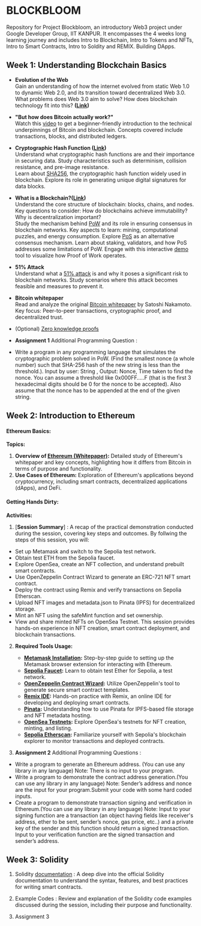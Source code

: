 # BLOCKBLOOM
Repository for Project Blockbloom, an introductory Web3 project under Google Developer Group, IIT KANPUR. It encompasses the 4 weeks long learning journey and includes Intro to Blockchain, Intro to Tokens and NFTs, Intro to Smart Contracts, Intro to Soldity and REMIX. Building DApps. 

## Week 1: **Understanding Blockchain Basics**

* **Evolution of the Web**  
  Gain an understanding of how the internet evolved from static Web 1.0 to dynamic Web 2.0, and its transition toward decentralized Web 3.0. What problems does Web 3.0 aim to solve? How does blockchain technology fit into this? **([Link](https://www.geeksforgeeks.org/web-1-0-web-2-0-and-web-3-0-with-their-difference/))**  
* **"But how does Bitcoin actually work?"**  
  Watch this [video](https://www.youtube.com/watch?v=bBC-nXj3Ng4) to get a beginner-friendly introduction to the technical underpinnings of Bitcoin and blockchain. Concepts covered include transactions, blocks, and distributed ledgers.  
* **Cryptographic Hash Function ([Link](https://en.wikipedia.org/wiki/Cryptographic_hash_function))**  
  Understand what cryptographic hash functions are and their importance in securing data. Study characteristics such as determinism, collision resistance, and pre-image resistance.  
  Learn about [SHA256](https://medium.com/@munteanu210/a-non-technical-guide-to-sha-256-algorithm-2ae70df09fb#:~:text=have%20size%20restrictions.-,Is%20SHA%2D256%20Secure?,values%20to%20verify%20data%20integrity.), the cryptographic hash function widely used in blockchain. Explore its role in generating unique digital signatures for data blocks.

* **What is a Blockchain?([Link](https://www.investopedia.com/terms/b/blockchain.asp))**  
  Understand the core structure of blockchain: blocks, chains, and nodes. Key questions to consider: How do blockchains achieve immutability? Why is decentralization important?  
  Study the mechanism behind [PoW](https://www.investopedia.com/terms/p/proof-work.asp) and its role in ensuring consensus in blockchain networks. Key aspects to learn: mining, computational puzzles, and energy consumption. Explore [PoS](https://www.investopedia.com/terms/p/proof-stake-pos.asp) as an alternative consensus mechanism. Learn about staking, validators, and how PoS addresses some limitations of PoW. Engage with this interactive [demo](https://andersbrownworth.com/blockchain/) tool to visualize how Proof of Work operates.   
* **51% Attack**  
  Understand what a [51% attack](https://www.investopedia.com/terms/1/51-attack.asp) is and why it poses a significant risk to blockchain networks. Study scenarios where this attack becomes feasible and measures to prevent it.  
* **Bitcoin whitepaper**  
  Read and analyze the original [Bitcoin whitepaper](https://bitcoin.org/bitcoin.pdf) by Satoshi Nakamoto.                Key focus: Peer-to-peer transactions, cryptographic proof, and decentralized trust.  
* (Optional) [Zero knowledge proofs](https://www.youtube.com/watch?v=_MYpZQVZdiM)

* **Assignment 1**
Additional Programming Question : 
* Write a program in any programming language that simulates the cryptographic problem solved in PoW. (Find the smallest nonce (a whole number) such that SHA-256 hash of the new string is less than the threshold.). Input by user: String , Output: Nonce, Time taken to find the nonce. You can assume a threshold like 0x000FF…..F (that is the first 3 hexadecimal digits should be 0 for the nonce to be accepted). Also assume that the nonce has to be appended at the end of the given string.

## Week 2: **Introduction to Ethereum**

#### **Ethereum Basics:**

**Topics:**

1. **Overview of [Ethereum (Whitepaper)](https://ethereum.org/en/whitepaper/):** Detailed study of Ethereum's whitepaper and key concepts, highlighting how it differs from Bitcoin in terms of purpose and functionality.  
2. **Use Cases of Ethereum:** Exploration of Ethereum's applications beyond cryptocurrency, including smart contracts, decentralized applications (dApps), and DeFi.

#### **Getting Hands Dirty:**

**Activities:**

1. [**Session Summary**] : A recap of the practical demonstration conducted during the session, covering key steps and outcomes. 
By follwing the steps of this session, you will:
* Set up Metamask and switch to the Sepolia test network.
* Obtain test ETH from the Sepolia faucet.
* Explore OpenSea, create an NFT collection, and understand prebuilt smart contracts.
* Use OpenZeppelin Contract Wizard to generate an ERC-721 NFT smart contract.
* Deploy the contract using Remix and verify transactions on Sepolia Etherscan.
* Upload NFT images and metadata.json to Pinata (IPFS) for decentralized storage.
* Mint an NFT using the safeMint function and set ownership.
* View and share minted NFTs on OpenSea Testnet.
This session provides hands-on experience in NFT creation, smart contract deployment, and blockchain transactions.
2. **Required Tools Usage:**  
   * [**Metamask Installation**](https://www.youtube.com/watch?v=kHF70SWFTYU)**:** Step-by-step guide to setting up the Metamask browser extension for interacting with Ethereum.  
   * [**Sepolia Faucet**](https://cloud.google.com/application/web3/faucet/ethereum/sepolia)**:** Learn to obtain test Ether for Sepolia, a test network.  
   * [**OpenZeppelin Contract Wizard**](https://wizard.openzeppelin.com/)**:** Utilize OpenZeppelin's tool to generate secure smart contract templates.  
   * [**Remix IDE**](https://remix.ethereum.org/)**:** Hands-on practice with Remix, an online IDE for developing and deploying smart contracts.  
   * [**Pinata**](https://pinata.cloud/)**:** Understanding how to use Pinata for IPFS-based file storage and NFT metadata hosting.  
   * [**OpenSea Testnets**](https://testnets.opensea.io/)**:** Explore OpenSea's testnets for NFT creation, minting, and listing.  
   * [**Sepolia Etherscan**](https://sepolia.etherscan.io/)**:** Familiarize yourself with Sepolia's blockchain explorer to monitor transactions and deployed contracts.

3. **Assignment 2**
Additional Programming Questions : 
* Write a program to generate an Ethereum address. (You can use any library in any language) Note: There is no input to your program.
* Write a program to demonstrate the contract address generation.(You can use any library in any language) Note: Sender’s address and nonce are the input for your program.Submit your code with some hard coded inputs.
* Create a program to demonstrate transaction signing and verification in Ethereum.(You can use any library in any language) Note: Input to your signing function are a transaction (an object having fields like receiver's address, ether to be sent, sender’s nonce, gas price, etc..) and a private key of the sender and this function should return a signed transaction. Input to your verification function are the signed transaction and sender’s address.

## Week 3: **Solidity**

1. Solidity [documentation](https://docs.soliditylang.org/en/v0.8.28/) : A deep dive into the official Solidity documentation to understand the syntax, features, and best practices for writing smart contracts.

2. Example Codes : Review and explanation of the Solidity code examples discussed during the session, including their purpose and functionality.

3. Assignment 3

